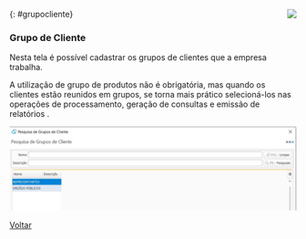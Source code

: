 <a href="http://docs.continentenuvem.com.br/dicas.html#dicas"><img align="right" src="http://docs.continentenuvem.com.br/images/dicas.jpg"></a>



{: #grupocliente}

### Grupo de Cliente

Nesta tela é possível cadastrar os grupos de clientes que a empresa trabalha. 

A utilização de grupo de produtos não é obrigatória, mas quando os clientes estão reunidos em grupos, se torna mais prático selecioná-los nas operações de processamento, geração de consultas e emissão de relatórios .

![](images/vendas_grupo_cliente.jpg)



[Voltar](vendas.md#vendas)